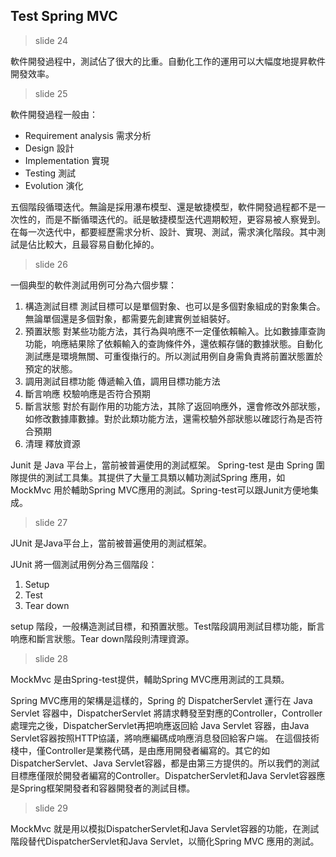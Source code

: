 ## Test Spring MVC 

> slide 24

軟件開發過程中，測試佔了很大的比重。自動化工作的運用可以大幅度地提昇軟件開發效率。

> slide 25

軟件開發過程一般由：

* Requirement analysis 需求分析
* Design 設計
* Implementation 實現
* Testing 測試
* Evolution 演化

五個階段循環迭代。無論是採用瀑布模型、還是敏捷模型，軟件開發過程都不是一次性的，而是不斷循環迭代的。祇是敏捷模型迭代週期較短，更容易被人察覺到。
在每一次迭代中，都要經歷需求分析、設計、實現、測試，需求演化階段。其中測試是佔比較大，且最容易自動化掉的。

> slide 26

一個典型的軟件測試用例可分為六個步驟：

1. 構造測試目標 測試目標可以是單個對象、也可以是多個對象組成的對象集合。無論單個還是多個對象，都需要先創建實例並組裝好。
2. 預置狀態 對某些功能方法，其行為與响應不一定僅依賴輸入。比如數據庫查詢功能，响應結果除了依賴輸入的查詢條件外，還依賴存儲的數據狀態。自動化測試應是環境無關、可重復𢴇行的。所以測試用例自身需負責將前置狀態置於預定的狀態。
3. 調用測試目標功能 傳遞輸入值，調用目標功能方法
4. 斷言响應 校驗响應是否符合預期
5. 斷言狀態 對於有副作用的功能方法，其除了返回响應外，還會修改外部狀態，如修改數據庫數據。對於此類功能方法，還需校驗外部狀態以確認行為是否符合預期
6. 清理 釋放資源

Junit 是 Java 平台上，當前被普遍使用的測試框架。
Spring-test 是由 Spring 圍隊提供的測試工具集。其提供了大量工具類以輔功測試Spring 應用，如 MockMvc 用於輔助Spring MVC應用的測試。Spring-test可以跟Junit方便地集成。

> slide 27

JUnit 是Java平台上，當前被普遍使用的測試框架。

JUnit 將一個測試用例分為三個階段：

1. Setup
2. Test
3. Tear down

setup 階段，一般構造測試目標，和預置狀態。Test階段調用測試目標功能，斷言响應和斷言狀態。Tear down階段則清理資源。

> slide 28

MockMvc 是由Spring-test提供，輔助Spring MVC應用測試的工具類。

Spring MVC應用的架構是這樣的，Spring 的 DispatcherServlet 運行在 Java Servlet 容器中，DispatcherServlet 將請求轉發至對應的Controller，Controller處理完之後，DispatcherServlet再把响應返回給 Java Servlet 容器，由Java Servlet容器按照HTTP協議，將响應編碼成响應消息發回給客户端。
在這個技術棧中，僅Controller是業務代碼，是由應用開發者編寫的。其它的如DispatcherServlet、Java Servlet容器，都是由第三方提供的。所以我們的測試目標應僅限於開發者編寫的Controller。DispatcherServlet和Java Servlet容器應是Spring框架開發者和容器開發者的測試目標。

> slide 29

MockMvc 就是用以模拟DispatcherServlet和Java Servlet容器的功能，在測試階段替代DispatcherServlet和Java Servlet，以簡化Spring MVC 應用的測試。
